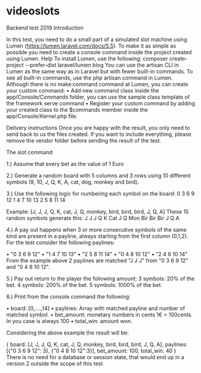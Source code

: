 # videoslots
Backend test 2019
Introduction 
 
In this test, you need to do a small part of a simulated slot machine using Lumen (https://lumen.laravel.com/docs/5.5). To make it as simple as possible you need to create a console command inside the project created using Lumen. Help To install Lumen, use the following: composer create-project --prefer-dist laravel/lumen blog  You can use the artisan CLI in Lumen as the same way as in Laravel but with fewer built-in commands. To see all built-in commands, use the php artisan command in Lumen. Although there is no make:command command at Lumen, you can create your custom command: • Add new command class inside the app/Console/Commands folder, you can use the sample class template of the framework serve command • Register your custom command by adding your created class to the $commands member inside the app/Console/Kernel.php file. 
 
Delivery instructions 
Once you are happy with the result, you only need to send back to us the files created. If you want to include everything, please remove the vendor folder before sending the result of the test. 
 
The slot command 
 
1.) Assume that every bet as the value of 1 Euro  
 
2.) Generate a random board with 5 columns and 3 rows using 10 different symbols (9, 10, J, Q, K, A, cat, dog, monkey and bird). 
 
 

 3.) Use the following logic for numbering each symbol on the board:   0   3   6   9    12  1   4   7   10  13  2   5   8   11  14 
 
Example: [J, J, J, Q, K, cat, J, Q, monkey, bird, bird, bird, J, Q, A] These 15 random symbols generate this: J J J Q K Cat J Q Mon Bir Bir Bir J Q A 
 
  4.) A pay out happens when 3 or more consecutive symbols of the same kind are present in a payline, always starting from the first column (0,1,2). For the test consider the following paylines: 
 
• "0 3 6 9 12" • "1 4 7 10 13" • "2 5 8 11 14" • "0 4 8 10 12" •  "2 4 6 10 14" From the example above 2 paylines are matched "J J J" from "0 3 6 9 12" and "0 4 8 10 12".   
 
5.) Pay out return to the player the following amount:    3 symbols: 20% of the bet.    4 symbols: 200% of the bet.    5 symbols: 1000% of the bet.   
 
 
 

 6.) Print from the console command the following: 
 
• board: [0,….,14] • paylines: Array with matched payline and number of matched symbol.  • bet_amount: monetary numbers in cents 1€ = 100cents. In you case is always 100 • total_win: amount won. 
 
 
Considering the above example the result will be: 
 
{ 
board: [J, J, J, Q, K, cat, J, Q, monkey, bird, bird, bird, J, Q, A], paylines: [{"0 3 6 9 12": 3}, {"0 4 8 10 12":3}], bet_amount: 100, total_win: 40 
 }   
 There is no need for a database or session state, that would end up in a version 2 outside the scope of this test
 
 
 
 
 
